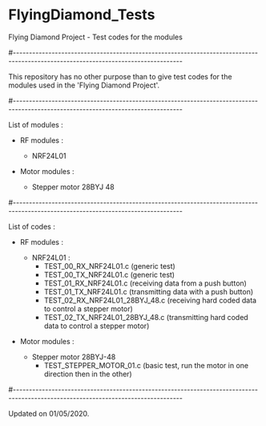 # FlyingDiamond_Tests
Flying Diamond Project - Test codes for the modules

#----------------------------------------------------------------------------------------------------------------------------------

This repository has no other purpose than to give test codes for the modules used in the 'Flying Diamond Project'.

#----------------------------------------------------------------------------------------------------------------------------------

List of modules :
  - RF modules :
    - NRF24L01
    
  - Motor modules :
    - Stepper motor 28BYJ 48
    
#----------------------------------------------------------------------------------------------------------------------------------

List of codes :
  - RF modules :
    - NRF24L01 :
      - TEST_00_RX_NRF24L01.c (generic test)
      - TEST_00_TX_NRF24L01.c (generic test)
      - TEST_01_RX_NRF24L01.c (receiving data from a push button)
      - TEST_01_TX_NRF24L01.c (transmitting data with a push button)
      - TEST_02_RX_NRF24L01_28BYJ_48.c (receiving hard coded data to control a stepper motor)
      - TEST_02_TX_NRF24L01_28BYJ_48.c (transmitting hard coded data to control a stepper motor)
    
  - Motor modules :
    - Stepper motor 28BYJ-48
      - TEST_STEPPER_MOTOR_01.c (basic test, run the motor in one direction then in the other)
      
#----------------------------------------------------------------------------------------------------------------------------------

Updated on 01/05/2020.
